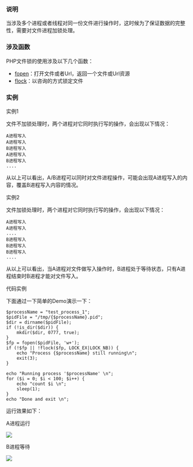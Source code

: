 ### 说明

当涉及多个进程或者线程对同一份文件进行操作时，这时候为了保证数据的完整性，需要对文件进程加锁处理。

### 涉及函数

PHP文件锁的使用涉及以下几个函数：

* [fopen][1]：打开文件或者Url，返回一个文件或Url资源
* [flock][2]：以咨询的方式锁定文件

### 实例

实例1

文件不加锁处理时，两个进程对它同时执行写的操作，会出现以下情况：

    A进程写入
    A进程写入
    B进程写入
    A进程写入
    B进程写入
    ....

从以上可以看出，A/B进程可以同时对文件进程操作，可能会出现A进程写入的内容，覆盖B进程写入内容的情况。

实例2

文件加锁处理时，两个进程对它同时执行写的操作，会出现以下情况：

    A进程写入
    A进程写入
    ....
    B进程写入
    B进程写入
    B进程写入
    ....

从以上可以看出，当A进程对文件做写入操作时，B进程处于等待状态，只有A进程结束时B进程才能对文件写入。

代码实例

下面通过一下简单的Demo演示一下：

    $processName = "test_process_1";
    $pidFile = "/tmp/{$processName}.pid";
    $dir = dirname($pidFile);
    if (!is_dir($dir)) {
        mkdir($dir, 0777, true);
    }
    $fp = fopen($pidFile, 'w+');
    if (!$fp || !flock($fp, LOCK_EX|LOCK_NB)) {
        echo "Process {$processName} still running\n";
        exit(3);
    }
    
    echo "Running process '$processName' \n";
    for ($i = 0; $i < 100; $i++) {
        echo "count $i \n";
        sleep(1);
    }
    echo "Done and exit \n";

运行效果如下：

A进程运行

![](http://oo5edb6t9.bkt.clouddn.com/14918120069916.jpg)

B进程等待

![](http://oo5edb6t9.bkt.clouddn.com/14918120263720.jpg)

[1]:http://php.net/manual/zh/function.fopen.php
[2]:http://php.net/manual/zh/function.flock.php

